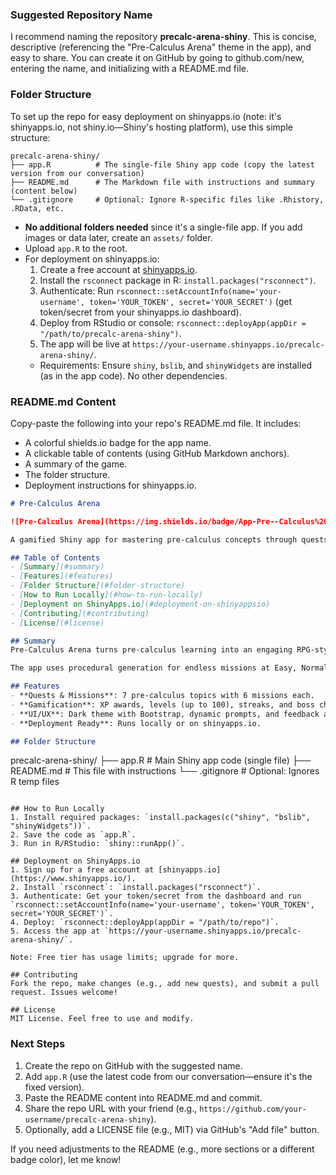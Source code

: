### Suggested Repository Name
I recommend naming the repository **precalc-arena-shiny**. This is concise, descriptive (referencing the "Pre-Calculus Arena" theme in the app), and easy to share. You can create it on GitHub by going to github.com/new, entering the name, and initializing with a README.md file.

### Folder Structure
To set up the repo for easy deployment on shinyapps.io (note: it's shinyapps.io, not shiny.io—Shiny's hosting platform), use this simple structure:

```
precalc-arena-shiny/
├── app.R          # The single-file Shiny app code (copy the latest version from our conversation)
├── README.md      # The Markdown file with instructions and summary (content below)
└── .gitignore     # Optional: Ignore R-specific files like .Rhistory, .RData, etc.
```

- **No additional folders needed** since it's a single-file app. If you add images or data later, create an `assets/` folder.
- Upload `app.R` to the root.
- For deployment on shinyapps.io:
  1. Create a free account at [shinyapps.io](https://www.shinyapps.io/).
  2. Install the `rsconnect` package in R: `install.packages("rsconnect")`.
  3. Authenticate: Run `rsconnect::setAccountInfo(name='your-username', token='YOUR_TOKEN', secret='YOUR_SECRET')` (get token/secret from your shinyapps.io dashboard).
  4. Deploy from RStudio or console: `rsconnect::deployApp(appDir = "/path/to/precalc-arena-shiny")`.
  5. The app will be live at `https://your-username.shinyapps.io/precalc-arena-shiny/`.
  - Requirements: Ensure `shiny`, `bslib`, and `shinyWidgets` are installed (as in the app code). No other dependencies.

### README.md Content
Copy-paste the following into your repo's README.md file. It includes:
- A colorful shields.io badge for the app name.
- A clickable table of contents (using GitHub Markdown anchors).
- A summary of the game.
- The folder structure.
- Deployment instructions for shinyapps.io.

```markdown
# Pre-Calculus Arena

![Pre-Calculus Arena](https://img.shields.io/badge/App-Pre--Calculus%20Arena-blueviolet?style=for-the-badge&logo=appveyor&color=ff69b4)

A gamified Shiny app for mastering pre-calculus concepts through quests, missions, XP earning, leveling up, and boss battles.

## Table of Contents
- [Summary](#summary)
- [Features](#features)
- [Folder Structure](#folder-structure)
- [How to Run Locally](#how-to-run-locally)
- [Deployment on ShinyApps.io](#deployment-on-shinyappsio)
- [Contributing](#contributing)
- [License](#license)

## Summary
Pre-Calculus Arena turns pre-calculus learning into an engaging RPG-style game. Players choose quests from topics like functions, polynomials, trigonometry, and limits. Complete missions to earn XP, build streaks for bonuses, level up, and unlock boss battles after finishing a quest's missions. Built as a single-file Shiny app in R, it's perfect for students, teachers, or math enthusiasts to practice interactively.

The app uses procedural generation for endless missions at Easy, Normal, or Hard difficulties, with hints and give-up options for stuck players. Track progress with stats like XP bar, level, streak, and quest completion.

## Features
- **Quests & Missions**: 7 pre-calculus topics with 6 missions each.
- **Gamification**: XP awards, levels (up to 100), streaks, and boss chains.
- **UI/UX**: Dark theme with Bootstrap, dynamic prompts, and feedback alerts.
- **Deployment Ready**: Runs locally or on shinyapps.io.

## Folder Structure
```
precalc-arena-shiny/
├── app.R          # Main Shiny app code (single file)
├── README.md      # This file with instructions
└── .gitignore     # Optional: Ignores R temp files
```

## How to Run Locally
1. Install required packages: `install.packages(c("shiny", "bslib", "shinyWidgets"))`.
2. Save the code as `app.R`.
3. Run in R/RStudio: `shiny::runApp()`.

## Deployment on ShinyApps.io
1. Sign up for a free account at [shinyapps.io](https://www.shinyapps.io/).
2. Install `rsconnect`: `install.packages("rsconnect")`.
3. Authenticate: Get your token/secret from the dashboard and run `rsconnect::setAccountInfo(name='your-username', token='YOUR_TOKEN', secret='YOUR_SECRET')`.
4. Deploy: `rsconnect::deployApp(appDir = "/path/to/repo")`.
5. Access the app at `https://your-username.shinyapps.io/precalc-arena-shiny/`.

Note: Free tier has usage limits; upgrade for more.

## Contributing
Fork the repo, make changes (e.g., add new quests), and submit a pull request. Issues welcome!

## License
MIT License. Feel free to use and modify.
```

### Next Steps
1. Create the repo on GitHub with the suggested name.
2. Add `app.R` (use the latest code from our conversation—ensure it's the fixed version).
3. Paste the README content into README.md and commit.
4. Share the repo URL with your friend (e.g., `https://github.com/your-username/precalc-arena-shiny`).
5. Optionally, add a LICENSE file (e.g., MIT) via GitHub's "Add file" button.

If you need adjustments to the README (e.g., more sections or a different badge color), let me know!
